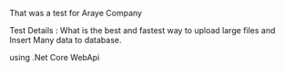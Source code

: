 That was a test for Araye Company

Test Details :
What is the best and fastest way to upload large files and Insert Many data to database.

using .Net Core WebApi
